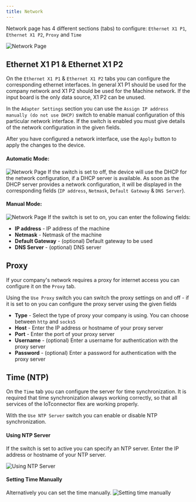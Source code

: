 ```yaml
---
title: Network
---
```


Network page has 4 different sections (tabs) to configure: `Ethernet X1 P1`, `Ethernet X1 P2`, `Proxy` and `Time`

![Network Page](/img/network_page.png)

## Ethernet X1 P1 & Ethernet X1 P2

On the `Ethernet X1 P1` & `Ethernet X1 P2` tabs you can configure the corresponding ethernet interfaces. In general X1 P1 should be used for the company network and X1 P2 should be used for the Machine network. If the input board is the only data source, X1 P2 can be unused.

In the `Adapter Settings` section you can use the `Assign IP address manually (do not use DHCP)` switch to enable manual configuration of this particular network interface. If the switch is enabled you must give details of the network configuration in the given fields.

After you have configured a network interface, use the `Apply` button to apply the changes to the device.

#### Automatic Mode:

![Network Page](/img/network_auto.png)
If the switch is set to off, the device will use the DHCP for the network configuration, if a DHCP server is available. As soon as the DHCP server provides a network configuration, it will be displayed in the corresponding fields (`IP address`, `Netmask`, `Default Gateway` & `DNS Server`).

#### Manual Mode:

![Network Page](/img/network_manual.png)
If the switch is set to on, you can enter the following fields:

- **IP address** - IP address of the machine
- **Netmask** - Netmask of the machine
- **Default Gateway** - (optional) Default gateway to be used
- **DNS Server** - (optional) DNS server

## Proxy

If your company's network requires a proxy for internet access you can configure it on the `Proxy` tab.

Using the `Use Proxy` switch you can switch the proxy settings on and off - if it is set to on you can configure the proxy server using the given fields

- **Type** - Select the type of proxy your company is using. You can choose between `http` and `socks5`
- **Host** - Enter the IP address or hostname of your proxy server
- **Port** - Enter the port of your proxy server
- **Username** - (optional) Enter a username for authentication with the proxy server
- **Password** - (optional) Enter a password for authentication with the proxy server

## Time (NTP)

On the `Time` tab you can configure the server for time synchronization. It is required that time synchronization always working correctly, so that all services of the IoTconnector flex are working properly.

With the `Use NTP Server` switch you can enable or disable NTP synchronization.

#### Using NTP Server

If the switch is set to active you can specify an NTP server. Enter the IP address or hostname of your NTP server.

![Using NTP Server](/img/time_ntpserver.png)

#### Setting Time Manually

Alternatively you can set the time manually.
![Setting time manually](/img/time_manual.png)
